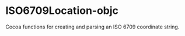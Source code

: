 ISO6709Location-objc
====================

Cocoa functions for creating and parsing an ISO 6709 coordinate string.